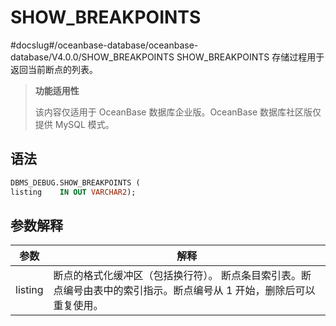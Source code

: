 SHOW_BREAKPOINTS 
=====================================
#docslug#/oceanbase-database/oceanbase-database/V4.0.0/SHOW_BREAKPOINTS
SHOW_BREAKPOINTS 存储过程用于返回当前断点的列表。

>**功能适用性**
>
>该内容仅适用于 OceanBase 数据库企业版。OceanBase 数据库社区版仅提供 MySQL 模式。

语法 
-----------

```sql
DBMS_DEBUG.SHOW_BREAKPOINTS (
listing    IN OUT VARCHAR2);
```



参数解释 
-------------



| **参数**  |                                    **解释**                                    |
|---------|------------------------------------------------------------------------------|
| listing | 断点的格式化缓冲区（包括换行符）。 断点条目索引表。断点编号由表中的索引指示。断点编号从 1 开始，删除后可以重复使用。 |




